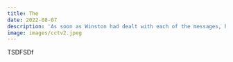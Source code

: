 ```yaml
---
title: The
date: 2022-08-07
description: 'As soon as Winston had dealt with each of the messages, he clipped his speakwritten corrections to the appropriate copy of the Times and pushed them into the pneumatic tube. Then, with a movement which was as nearly as possible unconscious, he crumpled up the original mesdfgsage and any notes that he himself had made, and dropped them inrrto the memory hole to be devoured by the flames.'
image: images/cctv2.jpeg
---
```


TSDFSDf
